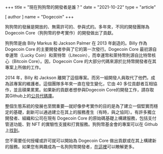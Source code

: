 +++
title = "現在狗狗幣的開發者是誰？"
date = "2021-10-22"
type = "article"

[ author ]
  name = "Dogecoin"
+++

狗狗幣的發展是開放的、無需許可的、參與式的。多年來，不同的開發團隊為 Dogecoin Core（狗狗幣的參考實作）的開發做出了貢獻。

狗狗幣是由 Billy Markus 和 Jackson Palmer 在 2013 年創造的。Billy 作為 Dogecoin Core 的主要開發者參與了它的第一次發行。Dogecoin Core 最初源自幸運幣（Lucky Coin）和萊特幣（Litecoin），而幸運幣和萊特幣則源自比特幣核心（Bitcoin Core）。因，Dogecoin Core 的大部分代碼來源於比特幣開發者在其專案上所做的工作。

2014 年，Billy 和 Jackson 離開了這個專案。而另一組開發人員取代了他們，成為該專案的維護者。這個團隊多年來一直在發生變化，它由 40 多位貢獻者互相協作，並且碩果累累。如果新的貢獻者想參與Dogecoin Core的開發工作，請存取其Github上的[公共代碼庫](https://github.com/dogecoin/dogecoin)。

整個生態系統的發展也至關重要—就好像參考實作的目的是為了建立一個堅實而穩定的基礎，創新可以通過建立在其上的服務產生（有時，與之協同）。有許多獨立開發者、組織和公司在現有 Dogecoin Core 的原始碼基礎上構建服務，包括支付管道功能、對 NFT 的實驗性支援和打賞服務。狗狗幣基金會的專案可以在 Github 上[找到](https://github.com/dogecoinfoundation)。

您不需要任何授權或許可就可以開始為 Dogecoin Core 做出貢獻或在其上構建新的服務。如果您有興趣成為一名狗狗幣開發者，[在這裡](/zh-tw/dogepedia/articles/becoming-a-dogecoin-developer)可以瞭解更多。